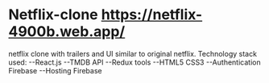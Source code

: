 # Netflix-clone https://netflix-4900b.web.app/
netflix clone with trailers and UI similar to original netflix.
Technology stack used:
--React.js
--TMDB API
--Redux tools
--HTML5 CSS3
--Authentication Firebase
--Hosting Firebase
